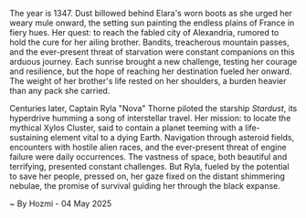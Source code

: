 
The year is 1347.  Dust billowed behind Elara's worn boots as she urged her weary mule onward, the setting sun painting the endless plains of France in fiery hues.  Her quest: to reach the fabled city of Alexandria, rumored to hold the cure for her ailing brother. Bandits, treacherous mountain passes, and the ever-present threat of starvation were constant companions on this arduous journey.  Each sunrise brought a new challenge, testing her courage and resilience, but the hope of reaching her destination fueled her onward.  The weight of her brother's life rested on her shoulders, a burden heavier than any pack she carried.

Centuries later, Captain Ryla "Nova" Thorne piloted the starship *Stardust*, its hyperdrive humming a song of interstellar travel.  Her mission: to locate the mythical Xylos Cluster, said to contain a planet teeming with a life-sustaining element vital to a dying Earth.  Navigation through asteroid fields, encounters with hostile alien races, and the ever-present threat of engine failure were daily occurrences. The vastness of space, both beautiful and terrifying, presented constant challenges.  But Ryla, fueled by the potential to save her people, pressed on, her gaze fixed on the distant shimmering nebulae, the promise of survival guiding her through the black expanse.

~ By Hozmi - 04 May 2025
